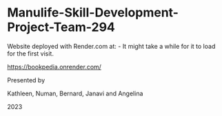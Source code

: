 # Manulife-Skill-Development-Project-Team-294

Website deployed with Render.com at: - It might take a while for it to load for the first visit.

https://bookpedia.onrender.com/

Presented by 

Kathleen, Numan, Bernard, Janavi and Angelina

2023
